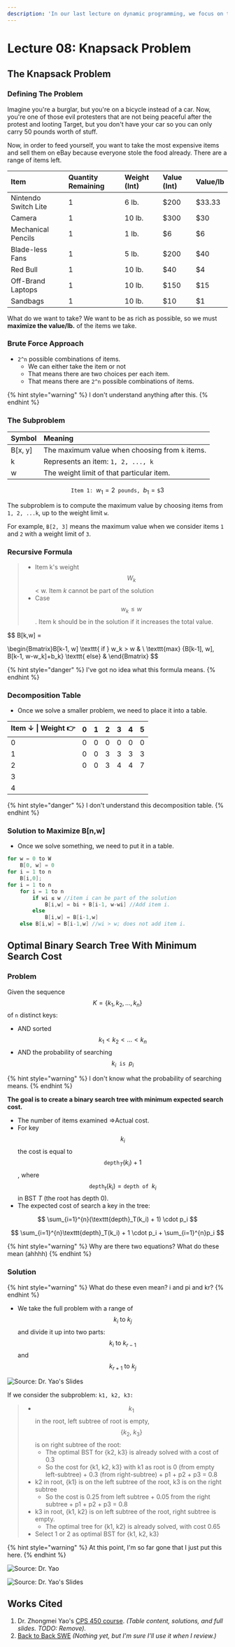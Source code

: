 ```yaml
---
description: 'In our last lecture on dynamic programming, we focus on the hardest problems.'
---
```


# Lecture 08: Knapsack Problem

## The Knapsack Problem

### Defining The Problem

Imagine you're a burglar, but you're on a bicycle instead of a car. Now, you're one of those evil protesters that are not being peaceful after the protest and looting Target, but you don't have your car so you can only carry 50 pounds worth of stuff.

Now, in order to feed yourself, you want to take the most expensive items and sell them on eBay because everyone stole the food already. There are a range of items left.

| Item | Quantity Remaining | Weight \(Int\) | Value \(Int\) | Value/lb |
| :--- | :--- | :--- | :--- | :--- |
| Nintendo Switch Lite | 1 | 6 lb. | $200 | $33.33 |
| Camera | 1 | 10 lb. | $300 | $30 |
| Mechanical Pencils | 1 | 1 lb. | $6 | $6 |
| Blade-less Fans | 1 | 5 lb. | $200 | $40 |
| Red Bull | 1 | 10 lb. | $40 | $4 |
| Off-Brand Laptops | 1 | 10 lb. | $150 | $15 |
| Sandbags | 1 | 10 lb. | $10 | $1 |

What do we want to take? We want to be as rich as possible, so we must **maximize the value/lb.** of the items we take.

### Brute Force Approach

* `2^n` possible combinations of items.
  * We can either take the item or not 
  * That means there are two choices per each item.
  * That means there are `2^n` possible combinations of items.

{% hint style="warning" %}
I don't understand anything after this.
{% endhint %}

### The Subproblem 

| Symbol | Meaning |
| :--- | :--- |
| B\[x, y\] | The maximum value when choosing from `k` items. |
| k | Represents an item: `1, 2, ..., k` |
| w | The weight limit of that particular item. |

$$
\texttt{Item 1: }w_1 = 2 \texttt{ pounds, } b_1 = \texttt{\$}3
$$



The subproblem is to compute the maximum value by choosing items from `1, 2, ...k`, up to the weight limit `w`. 

For example, `B[2, 3]` means the maximum value when we consider items `1` and `2` with a weight limit of `3`.

### Recursive Formula

> * Item k's weight $$W_k$$ &lt; w. Item _k_ cannot be part of the solution
> * Case $$w_k ≤ w$$. Item k should be in the solution if it increases the total value.

$$
B[k,w] =

\begin{Bmatrix}B[k-1, w] \texttt{ if } w_k > w
 & \\ \texttt{max} \{B[k-1], w], B[k-1, w-w_k]+b_k\} \texttt{ else}
 &
\end{Bmatrix}
$$

{% hint style="danger" %}
I've got no idea what this formula means.
{% endhint %}

### Decomposition Table

* Once we solve a smaller problem, we need to place it into a table. 

| Item ↓ \| Weight 👉 | 0 | 1 | 2 | 3 | 4 | 5 |
| :--- | :--- | :--- | :--- | :--- | :--- | :--- |
| 0 | 0 | 0 | 0 | 0 | 0 | 0 |
| 1 | 0 | 0 | 3 | 3 | 3 | 3 |
| 2 | 0 | 0 | 3 | 4 | 4 | 7 |
| 3 |  |  |  |  |  |  |
| 4 |  |  |  |  |  |  |

{% hint style="danger" %}
I don't understand this decomposition table.
{% endhint %}

### Solution to Maximize B\[n,w\]

* Once we solve something, we need to put it in a table. 

```java
for w = 0 to W
    B[0, w] = 0
for i = 1 to n
    B[i,0];
for i = 1 to n
    for i = 1 to n
        if wi ≤ w //item i can be part of the solution
            B[i,w] = bi + B[i-1, w-wi] //Add item i.
        else
            B[i,w] = B[i-1,w]
    else B[i,w] = B[i-1,w] //wi > w; does not add item i.
```

## Optimal Binary Search Tree With Minimum Search Cost

### Problem

Given the sequence $$K = \{k_1, k_2, ..., k_n\}$$ of `n` distinct keys:

* AND sorted $$k_1 < k_2 < ... < k_n$$ 
* AND the probability of searching $$k_i \texttt{ is } p_i$$ 

{% hint style="warning" %}
I don't know what the probability of searching means. 
{% endhint %}

**The goal is to create a binary search tree with minimum expected search cost.**

* The number of items examined ⇒Actual cost.
* For key $$k_i$$ the cost is equal to $$\texttt{depth}_T (k_i) + 1$$ , where $$\texttt{depth}_t(k_i) = \texttt{depth of }k_i$$ in BST _T_ \(the root has depth 0\).
* The expected cost of search a key in the tree:

$$
\sum_{i=1}^{n}(\texttt{depth}_T(k_i) + 1) \cdot p_i
$$

$$
\sum_{i=1}^{n}\texttt{depth}_T(k_i) + 1 \cdot p_i + \sum_{i=1}^{n}p_i
$$

{% hint style="warning" %}
Why are there two equations? What do these mean \(ahhhh\)
{% endhint %}

### Solution

{% hint style="warning" %}
What do these even mean? i and pi and kr?
{% endhint %}

* We take the full problem with a range of $$k_i \text{ to }k_j$$ and divide it up into two parts: $$k_i \text{ to } k_{r-1}$$ and $$k_{r+1} \text{ to } k_j$$ 

![Source: Dr. Yao&apos;s Slides](../../.gitbook/assets/image%20%289%29.png)

If we consider the subproblem: `k1, k2, k3:`

> * $$k_1$$ in the root, left subtree of root is empty,  $$\{k_2 \text{, } k_3\}$$ is on right subtree of the root:
>   * The optimal BST for {k2, k3} is already solved with a cost of 0.3
>   * So the cost for {k1, k2, k3} with k1 as root is 0 \(from empty left-subtree\) + 0.3 \(from right-subtree\) + p1 + p2 + p3 = 0.8
> * k2 in root, {k1} is on the left subtree of the root, k3 is on the right subtree
>   * So the cost is 0.25 from left subtree + 0.05 from the right subtree + p1 + p2 + p3 = 0.8
> * k3 in root, {k1, k2} is on left subtree of the root, right subtree is empty.
>   * The optimal tree for {k1, k2} is already solved, with cost 0.65
> * Select 1 or 2 as optimal BST for {k1, k2, k3}

{% hint style="warning" %}
At this point, I'm so far gone that I just put this here.
{% endhint %}

![Source: Dr. Yao](../../.gitbook/assets/image%20%287%29.png)

![Source: Dr. Yao&apos;s Slides](../../.gitbook/assets/image%20%288%29.png)



## Works Cited

1. Dr. Zhongmei Yao's [CPS 450 course](http://academic.udayton.edu/zhongmeiyao/450592.html). _\(Table content, solutions, and full slides. TODO: Remove\)._
2. [Back to Back SWE](https://backtobackswe.com/platform/content/quicksort/code) _\(Nothing yet, but I'm sure I'll use it when I review.\)_

